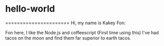 # hello-world
======================
Hi, my name is Kakey Fon:

Fon here, I like the Node.js and coffeescript (First time using this)
I've had tacos on the moon and find them far superior to earth tacos.
